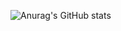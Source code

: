 ![Anurag's GitHub stats](https://github-readme-stats.vercel.app/api?username=liyihang&show_icons=true&theme=radical)
